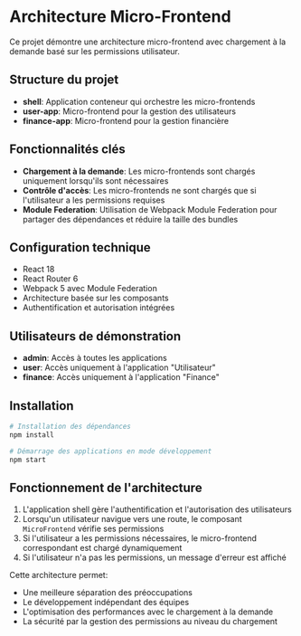 # Architecture Micro-Frontend

Ce projet démontre une architecture micro-frontend avec chargement à la demande basé sur les permissions utilisateur.

## Structure du projet

- **shell**: Application conteneur qui orchestre les micro-frontends
- **user-app**: Micro-frontend pour la gestion des utilisateurs
- **finance-app**: Micro-frontend pour la gestion financière

## Fonctionnalités clés

- **Chargement à la demande**: Les micro-frontends sont chargés uniquement lorsqu'ils sont nécessaires
- **Contrôle d'accès**: Les micro-frontends ne sont chargés que si l'utilisateur a les permissions requises
- **Module Federation**: Utilisation de Webpack Module Federation pour partager des dépendances et réduire la taille des bundles

## Configuration technique

- React 18
- React Router 6
- Webpack 5 avec Module Federation
- Architecture basée sur les composants
- Authentification et autorisation intégrées

## Utilisateurs de démonstration

- **admin**: Accès à toutes les applications
- **user**: Accès uniquement à l'application "Utilisateur"
- **finance**: Accès uniquement à l'application "Finance"

## Installation

```bash
# Installation des dépendances
npm install

# Démarrage des applications en mode développement
npm start
```

## Fonctionnement de l'architecture

1. L'application shell gère l'authentification et l'autorisation des utilisateurs
2. Lorsqu'un utilisateur navigue vers une route, le composant `MicroFrontend` vérifie ses permissions
3. Si l'utilisateur a les permissions nécessaires, le micro-frontend correspondant est chargé dynamiquement
4. Si l'utilisateur n'a pas les permissions, un message d'erreur est affiché

Cette architecture permet:
- Une meilleure séparation des préoccupations
- Le développement indépendant des équipes
- L'optimisation des performances avec le chargement à la demande
- La sécurité par la gestion des permissions au niveau du chargement